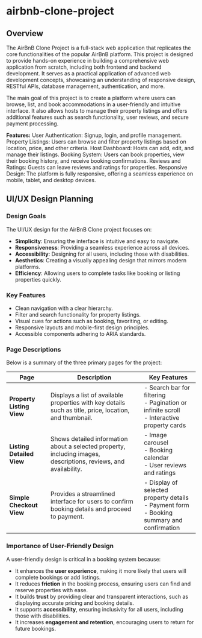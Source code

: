 # airbnb-clone-project
## Overview
The AirBnB Clone Project is a full-stack web application that replicates the core functionalities of the popular AirBnB platform. This project is designed to provide hands-on experience in building a comprehensive web application from scratch, including both frontend and backend development. It serves as a practical application of advanced web development concepts, showcasing an understanding of responsive design, RESTful APIs, database management, authentication, and more.

The main goal of this project is to create a platform where users can browse, list, and book accommodations in a user-friendly and intuitive interface. It also allows hosts to manage their property listings and offers additional features such as search functionality, user reviews, and secure payment processing.

**Features:**
User Authentication: Signup, login, and profile management.
Property Listings: Users can browse and filter property listings based on location, price, and other criteria.
Host Dashboard: Hosts can add, edit, and manage their listings.
Booking System: Users can book properties, view their booking history, and receive booking confirmations.
Reviews and Ratings: Guests can leave reviews and ratings for properties.
Responsive Design: The platform is fully responsive, offering a seamless experience on mobile, tablet, and desktop devices.


## UI/UX Design Planning

### Design Goals
The UI/UX design for the AirBnB Clone project focuses on:
- **Simplicity**: Ensuring the interface is intuitive and easy to navigate.
- **Responsiveness**: Providing a seamless experience across all devices.
- **Accessibility**: Designing for all users, including those with disabilities.
- **Aesthetics**: Creating a visually appealing design that mirrors modern platforms.
- **Efficiency**: Allowing users to complete tasks like booking or listing properties quickly.

### Key Features
- Clean navigation with a clear hierarchy.
- Filter and search functionality for property listings.
- Visual cues for actions such as booking, favoriting, or editing.
- Responsive layouts and mobile-first design principles.
- Accessible components adhering to ARIA standards.

### Page Descriptions
Below is a summary of the three primary pages for the project:

| Page                    | Description                                                                                             | Key Features                                                                                         |
|-------------------------|---------------------------------------------------------------------------------------------------------|------------------------------------------------------------------------------------------------------|
| **Property Listing View** | Displays a list of available properties with key details such as title, price, location, and thumbnail.  | - Search bar for filtering <br> - Pagination or infinite scroll <br> - Interactive property cards     |
| **Listing Detailed View**| Shows detailed information about a selected property, including images, descriptions, reviews, and availability. | - Image carousel <br> - Booking calendar <br> - User reviews and ratings                            |
| **Simple Checkout View** | Provides a streamlined interface for users to confirm booking details and proceed to payment.           | - Display of selected property details <br> - Payment form <br> - Booking summary and confirmation   |

### Importance of User-Friendly Design
A user-friendly design is critical in a booking system because:
- It enhances the **user experience**, making it more likely that users will complete bookings or add listings.
- It reduces **friction** in the booking process, ensuring users can find and reserve properties with ease.
- It builds **trust** by providing clear and transparent interactions, such as displaying accurate pricing and booking details.
- It supports **accessibility**, ensuring inclusivity for all users, including those with disabilities.
- It increases **engagement and retention**, encouraging users to return for future bookings.

